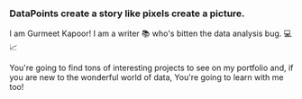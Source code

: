 
### DataPoints create a story like pixels create a picture.

I am Gurmeet Kapoor! I am a writer :books: who's bitten the data analysis bug. :computer: :chart_with_upwards_trend:

You're going to find tons of interesting projects to see on my portfolio and, if you are new to the wonderful world of data,
You're going to learn with me too!

<!--
**GurmeetsK/GurmeetsK** is a ✨ _special_ ✨ repository because its `README.md` (this file) appears on your GitHub profile.

Here are some ideas to get you started:

- 🔭 I’m currently working on ...
- 🌱 I’m currently learning ...
- 👯 I’m looking to collaborate on ...
- 🤔 I’m looking for help with ...
- 💬 Ask me about ...
- 📫 How to reach me: ...
- 😄 Pronouns: ...
- ⚡ Fun fact: ...
-->
